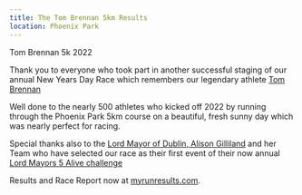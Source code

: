 ```yaml
---
title: The Tom Brennan 5km Results 
location: Phoenix Park
---
```

Tom Brennan 5k 2022

<p>Thank you to everyone who took part in another successful staging of our annual New Years Day Race which remembers our legendary athlete <a href="/tom_brennan_proves_top/" target="_blank" rel="noopener noreferrer">Tom Brennan</a></p>

<p>Well done to the nearly 500 athletes who kicked off 2022 by running through the Phoenix Park 5km course on a beautiful, fresh sunny day which was nearly perfect for racing.</p>

 <p>Special thanks also to the <a href="https://www.dublincity.ie/council/your-city-council/lord-mayor-dublin/about-lord-mayor" target="_blank" rel="noopener noreferrer">Lord Mayor of Dublin, Alison Gilliland</a> and her Team who have selected our race as their first event of their now annual <a href="https://www.facebook.com/plugins/post.php?href=https%3A%2F%2Fwww.facebook.com%2FLordMayorDublin%2Fposts%2F5289540351074973" target="_blank" rel="noopener noreferrer">Lord Mayors 5 Alive challenge</a></p>

<p>Results and Race Report now at <a href="https://www.myrunresults.com/events/tom_brennan_new_year's_day_5k/4255/racereport" target="_blank" rel="noopener noreferrer">myrunresults.com</a>.</p>


